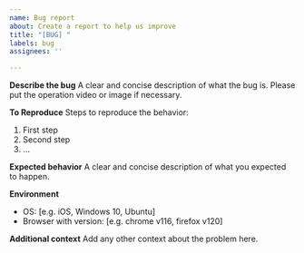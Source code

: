 ```yaml
---
name: Bug report
about: Create a report to help us improve
title: "[BUG] "
labels: bug
assignees: ''

---
```


**Describe the bug**
A clear and concise description of what the bug is. Please put the operation video or image if necessary.

**To Reproduce**
Steps to reproduce the behavior:

1. First step
2. Second step
3. ...

**Expected behavior**
A clear and concise description of what you expected to happen.

**Environment**

- OS: [e.g. iOS, Windows 10, Ubuntu]
- Browser with version: [e.g. chrome v116, firefox v120]

**Additional context**
Add any other context about the problem here.
